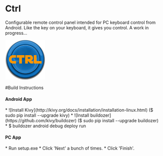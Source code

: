 # Ctrl

Configurable remote control panel intended for PC keyboard control from Android. Like the key on your keyboard, it gives you control. A work in progress...

![Ctrl logo](https://github.com/admica/Ctrl/blob/master/images/logo.png)

#Build Instructions

<h4>Android App</h4>
* ![Install Kivy](http://kivy.org/docs/installation/installation-linux.html) ($ sudo pip install --upgrade kivy)
* ![Install buildozer](https://github.com/kivy/buildozer) ($ sudo pip install --upgrade buildozer)
* $ buildozer android debug deploy run

<h4>PC App</h4>
* Run setup.exe
* Click 'Next' a bunch of times.
* Click 'Finish'.
